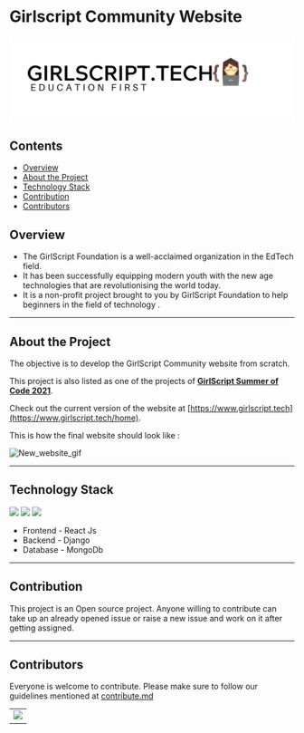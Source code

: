 

# Girlscript Community Website

  <div align="center">
	 <img align="center" src="assets\GS_logo_black (1).png" alt="Image of gs"/>
  </div>


## Contents

- [Overview](#overview)
- [About the Project](#about-the-project) 
- [Technology Stack](#technology-stack)
- [Contribution](#contribution)
- [Contributors](#contributors)


## Overview

 - The GirlScript Foundation is a well-acclaimed organization in the EdTech field. 
 - It has been successfully equipping modern youth with the new age technologies that are revolutionising the world today.
 -  It is a non-profit project brought to you by GirlScript Foundation to help beginners in the field of technology .
 
 ---


## About the Project

 The objective is to develop the GirlScript Community website from scratch.

 This project is also listed as one of the projects of **[GirlScript Summer of Code 2021](https://gssoc.girlscript.tech/index.html)**.

 Check out the current version of the website at [https://www.girlscript.tech](https://www.girlscript.tech/home). 

  This is how the final website should look like : 

  ![New_website_gif](./assets/girlscript_community_website_new.gif)

---


## Technology Stack

 <img src="https://img.shields.io/badge/ReactJS%20-%2320232a.svg?logo=react" > <img src="https://img.shields.io/badge/-Django-darkgreen?logo=django" > <img src="https://img.shields.io/badge/-MongoDB-yellow?style=flat&logo=mongoDB">

- Frontend - React Js
- Backend - Django
- Database - MongoDb

---


## Contribution

This project is an Open source project. Anyone willing to contribute can take up an already opened issue or raise a new issue and work on it after getting assigned.

---


## Contributors

Everyone is welcome to contribute. Please make sure to follow our guidelines mentioned at [contribute.md](contribute.md)

<table>
	<tr>
		<td>
			<a href="https://github.com/girlscript/Girscript-Community-Website/graphs/contributors">
        <img src="https://contrib.rocks/image?repo=girlscript/Girscript-Community-Website" />
      </a>
		</td>
	</tr>
</table>

